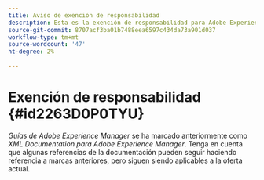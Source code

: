 ```yaml
---
title: Aviso de exención de responsabilidad
description: Esta es la exención de responsabilidad para Adobe Experience Manager Guides
source-git-commit: 8707acf3ba01b7488eea6597c434da73a901d037
workflow-type: tm+mt
source-wordcount: '47'
ht-degree: 2%

---
```



# Exención de responsabilidad {#id2263D0P0TYU}

*Guías de Adobe Experience Manager* se ha marcado anteriormente como *XML Documentation para Adobe Experience Manager*. Tenga en cuenta que algunas referencias de la documentación pueden seguir haciendo referencia a marcas anteriores, pero siguen siendo aplicables a la oferta actual.

